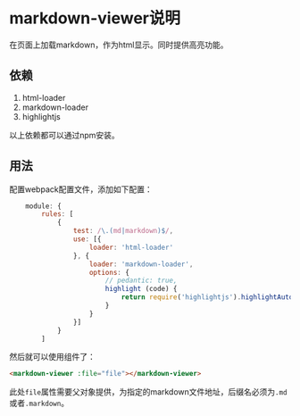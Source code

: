 
# markdown-viewer说明

在页面上加载markdown，作为html显示。同时提供高亮功能。

## 依赖

1. html-loader
2. markdown-loader
3. highlightjs

以上依赖都可以通过npm安装。

## 用法

配置webpack配置文件，添加如下配置：

```javascript
    module: {
        rules: [
            {
                test: /\.(md|markdown)$/,
                use: [{
                    loader: 'html-loader'
                }, {
                    loader: 'markdown-loader',
                    options: {
                        // pedantic: true,
                        highlight (code) {
                            return require('highlightjs').highlightAuto(code).value
                        }
                    }
                }]
            }
        ]
```

然后就可以使用组件了：

```html
<markdown-viewer :file="file"></markdown-viewer>
```

此处`file`属性需要父对象提供，为指定的markdown文件地址，后缀名必须为`.md`或者`.markdown`。
